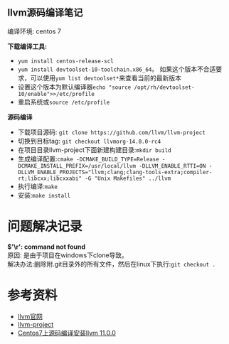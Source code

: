 llvm源码编译笔记
--------------------------------
编译环境: centos 7

**下载编译工具:**
* `yum install centos-release-scl`
* `yum install devtoolset-10-toolchain.x86_64`。 如果这个版本不合适要求，可以使用` yum list devtoolset* `来查看当前的最新版本
* 设置这个版本为默认编译器`echo "source /opt/rh/devtoolset-10/enable">>/etc/profile`
* 重启系统或`source /etc/profile`

**源码编译**
* 下载项目源码: `git clone https://github.com/llvm/llvm-project`
* 切换到目标tag: `git checkout llvmorg-14.0.0-rc4`
* 在项目目录llvm-project下面新建构建目录:`mkdir build`
* 生成编译配置:`cmake -DCMAKE_BUILD_TYPE=Release -DCMAKE_INSTALL_PREFIX=/usr/local/llvm -DLLVM_ENABLE_RTTI=ON -DLLVM_ENABLE_PROJECTS="llvm;clang;clang-tools-extra;compiler-rt;libcxx;libcxxabi" -G "Unix Makefiles" ../llvm`
* 执行编译:`make`
* 安装:`make install`

# 问题解决记录

**$'\r': command not found**<br>
原因: 是由于项目在windows下clone导致。<br>
解决办法:删除附.git目录外的所有文件，然后在linux下执行:`git checkout .`<br>

# 参考资料
* [llvm官网](http://llvm.org/)
* [llvm-project](https://github.com/llvm/llvm-project)
* [Centos7上源码编译安装llvm 11.0.0](https://zhuanlan.zhihu.com/p/350595463)